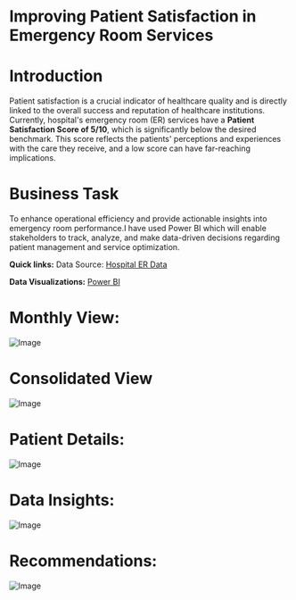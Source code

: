 # Improving Patient Satisfaction in Emergency Room Services
# **Introduction**

Patient satisfaction is a crucial indicator of healthcare quality and is directly linked to the overall success and reputation of healthcare institutions. Currently, hospital's emergency room (ER) services have a **Patient Satisfaction Score of 5/10**, which is significantly below the desired benchmark. This score reflects the patients' perceptions and experiences with the care they receive, and a low score can have far-reaching implications.

# Business Task 
To enhance operational efficiency and provide actionable insights into emergency room performance.I have used Power BI which will enable stakeholders to track, analyze, and make data-driven decisions regarding patient management and service optimization.

**Quick links:**
Data Source: [Hospital ER Data](https://github.com/avantikaaaaa/Hospital-Emergency-RoomAnalysis/blob/main/Hospital%20ER_Data.csv)

**Data Visualizations:** [Power BI](https://github.com/avantikaaaaa/Hospital-Emergency-Room-Analysis/blob/main/Hospital_emergency.pbix)

# Monthly View:
![Image](https://github.com/user-attachments/assets/58046d65-4318-4cdd-95d1-b4244902bc07)

# Consolidated View
![Image](https://github.com/user-attachments/assets/f8d2bcf9-224a-441e-b7c9-6f9db7bd51d3)

# Patient Details:
![Image](https://github.com/user-attachments/assets/d30106eb-d1ec-4bee-b3c7-af8d6a9c4d86)

# Data Insights:
![Image](https://github.com/user-attachments/assets/28d1ebdd-c867-4ef8-9aed-a4ee8cdbba86)

# Recommendations:
![Image](https://github.com/user-attachments/assets/3016372b-c921-46ea-8a84-acbb5cbdbd45)


